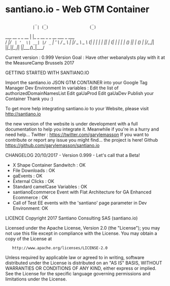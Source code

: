 # santiano.io - Web GTM Container

                 _   _                    _       
                | | (_)                  (_)      
 ___  __ _ _ __ | |_ _  __ _ _ __   ___   _  ___  
/ __|/ _` | '_ \| __| |/ _` | '_ \ / _ \ | |/ _ \ 
\__ \ (_| | | | | |_| | (_| | | | | (_) || | (_) |
|___/\__,_|_| |_|\__|_|\__,_|_| |_|\___(_)_|\___/ 
                                                  
                                              

Current version : 0.999
Version Goal : Have other webanalysts play with it at the MeasureCamp Brussels 2017


GETTING STARTED WITH SANTIANO.IO

Import the santiano.io JSON GTM CONTAINER into your Google Tag Manager Dev Environment
In variables :
	Edit the list of authorizedDomainNamesList
	Edit gaUaProd
	Edit gaUaDev
Publish your Container
	Thank you :)

To get more help integrating santiano.io to your Website, please visit http://santiano.io

the new version of the website is under development with a full documentation to help you integrate it. 
	Meanwhile if you're in a hurry and need help... 
		Twitter : https://twitter.com/garylemasson
	If you want to contribute or report any issue you might find... the project is here!
		Github https://github.com/garylemasson/santiano.io


CHANGELOG
20/10/2017 - Version 0.999 - Let's call that a Beta!
- X Shape Container Sandwitch : OK
- File Downloads : OK
- gaEvents : OK
- External Clicks : OK
- Standard camelCase Variables : OK
- santianoEcommerce Event with Flat Architecture for GA Enhanced Ecommerce : OK
- Call of Test EE events with the 'santiano' page parameter in Dev Environment: OK

LICENCE
Copyright 2017 Santiano Consulting SAS (santiano.io)

   Licensed under the Apache License, Version 2.0 (the "License");
   you may not use this file except in compliance with the License.
   You may obtain a copy of the License at

       http://www.apache.org/licenses/LICENSE-2.0

   Unless required by applicable law or agreed to in writing, software
   distributed under the License is distributed on an "AS IS" BASIS,
   WITHOUT WARRANTIES OR CONDITIONS OF ANY KIND, either express or implied.
   See the License for the specific language governing permissions and
   limitations under the License.

